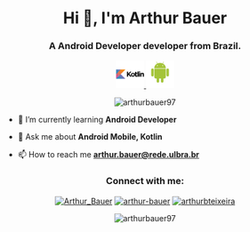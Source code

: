 <h1 align="center">Hi 👋, I'm Arthur Bauer</h1>
<h3 align="center">A Android Developer developer from Brazil.</h3>


<p align="center">
  
   <a href="https://kotlinlang.org/" target="_blank">
    <img src="https://raw.githubusercontent.com/devicons/devicon/master/icons/kotlin/kotlin-original-wordmark.svg" alt="css3" width="50" height="50"/> 
   </a>
  
   <a href="https://developer.android.com/studio" target="_blank">
    <img src="https://raw.githubusercontent.com/devicons/devicon/master/icons/android/android-original-wordmark.svg" alt="css3" width="50" height="50"/> 
   </a>
  
</p>


<p align="center"> <img src="https://komarev.com/ghpvc/?username=arthurbauer97&label=Profile%20views&color=0e75b6&style=flat" alt="arthurbauer97" /> </p>

- 🌱 I’m currently learning **Android Developer**

- 💬 Ask me about **Android Mobile, Kotlin**

- 📫 How to reach me **arthur.bauer@rede.ulbra.br**

<h3 align="center">Connect with me:</h3>
<p align="center">
<a href="https://twitter.com/Arthur_Bauer" target="blank"><img align="center" src="https://cdn.jsdelivr.net/npm/simple-icons@3.0.1/icons/twitter.svg" alt="Arthur_Bauer" height="30" width="40" /></a>
<a href="https://www.linkedin.com/in/arthur-bauer-278a93150/" target="blank"><img align="center" src="https://cdn.jsdelivr.net/npm/simple-icons@3.0.1/icons/linkedin.svg" alt="arthur-bauer" height="30" width="40" /></a>
<a href="https://instagram.com/arthurbteixeira" target="blank"><img align="center" src="https://cdn.jsdelivr.net/npm/simple-icons@3.0.1/icons/instagram.svg" alt="arthurbteixeira" height="30" width="40" /></a>
</p>

<p align="center"><img src="https://github-readme-stats.vercel.app/api?username=arthurbauer97&show_icons=true" alt="arthurbauer97" /> </p>
